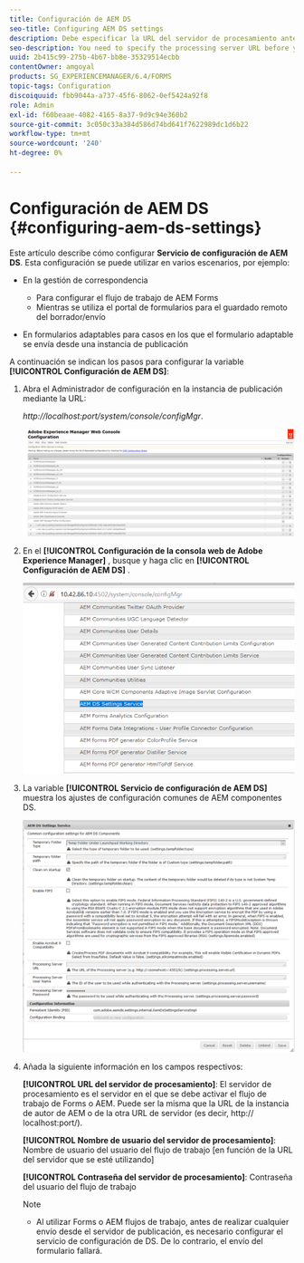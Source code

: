 ```yaml
---
title: Configuración de AEM DS
seo-title: Configuring AEM DS settings
description: Debe especificar la URL del servidor de procesamiento antes de enviar un formulario.
seo-description: You need to specify the processing server URL before you submit a form.
uuid: 2b415c99-275b-4b67-bb8e-35329514ecbb
contentOwner: amgoyal
products: SG_EXPERIENCEMANAGER/6.4/FORMS
topic-tags: Configuration
discoiquuid: fbb9044a-a737-45f6-8062-0ef5424a92f8
role: Admin
exl-id: f60beaae-4082-4165-8a37-9d9c94e360b2
source-git-commit: 3c050c33a384d586d74bd641f7622989dc1d6b22
workflow-type: tm+mt
source-wordcount: '240'
ht-degree: 0%

---
```


# Configuración de AEM DS {#configuring-aem-ds-settings}

Este artículo describe cómo configurar **Servicio de configuración de AEM DS**. Esta configuración se puede utilizar en varios escenarios, por ejemplo:

* En la gestión de correspondencia

   * Para configurar el flujo de trabajo de AEM Forms
   * Mientras se utiliza el portal de formularios para el guardado remoto del borrador/envío

* En formularios adaptables para casos en los que el formulario adaptable se envía desde una instancia de publicación

A continuación se indican los pasos para configurar la variable **[!UICONTROL Configuración de AEM DS]**:

1. Abra el Administrador de configuración en la instancia de publicación mediante la URL:

   *http://localhost:port/system/console/configMgr*.

   ![aem_web_configuration_console](assets/aem_web_configuration_console.png)

1. En el **[!UICONTROL Configuración de la consola web de Adobe Experience Manager]** , busque y haga clic en **[!UICONTROL Configuración de AEM DS]** .

   ![ds_settings](assets/ds_settings.png)

1. La variable **[!UICONTROL Servicio de configuración de AEM DS]** muestra los ajustes de configuración comunes de AEM componentes DS.

   ![ds_settings_1](assets/ds_settings_1.png)

1. Añada la siguiente información en los campos respectivos:

   **[!UICONTROL URL del servidor de procesamiento]**: El servidor de procesamiento es el servidor en el que se debe activar el flujo de trabajo de Forms o AEM. Puede ser la misma que la URL de la instancia de autor de AEM o de la otra URL de servidor (es decir, http:// localhost:port/).

   **[!UICONTROL Nombre de usuario del servidor de procesamiento]**: Nombre de usuario del usuario del flujo de trabajo [en función de la URL del servidor que se esté utilizando]

   **[!UICONTROL Contraseña del servidor de procesamiento]**: Contraseña del usuario del flujo de trabajo

   >[!NOTE]
   >
   >* Al utilizar Forms o AEM flujos de trabajo, antes de realizar cualquier envío desde el servidor de publicación, es necesario configurar el servicio de configuración de DS. De lo contrario, el envío del formulario fallará.

